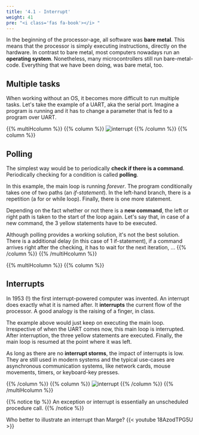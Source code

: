 ```yaml
---
title: '4.1 - Interrupt'
weight: 41
pre: "<i class='fas fa-book'></i> "
---
```



In the beginning of the processor-age, all software was **bare metal**. This means that the processor is simply executing instructions, directly on the hardware. In contrast to bare metal, most computers nowadays run an **operating system**. Nonetheless, many microcontrollers still run bare-metal-code. Everything that we have been doing, was bare metal, too.


## Multiple tasks

When working without an OS, it becomes more difficult to run multiple tasks. Let's take the example of a UART, aka the serial port. Imagine a program is running and it has to change a parameter that is fed to a program over UART.

{{% multiHcolumn %}}
{{% column %}}
![interrupt](/img/40/flow.png)
{{% /column %}}
{{% column %}}
## Polling

The simplest way would be to periodically **check if there is a command**. Periodically checking for a condition is called **polling**.

In this example, the main loop is running *forever*. The program conditionally takes one of two paths (an *if-statement*). In the left-hand branch, there is a repetition (a for or while loop). Finally, there is one more statement. 

Depending on the fact whether or not there is a **new command**, the left or right path is taken to the start of the loop again. Let's say that, in case of a new command, the 3 yellow statements have to be executed.

Although polling provides a working solution, it's not the best solution. There is a additional delay (in this case of 1 if-statement), if a command arrives right after the checking, it has to wait for the next iteration, ...
{{% /column %}}
{{% /multiHcolumn %}}

{{% multiHcolumn %}}
{{% column %}}
## Interrupts

In 1953 (!) the first interrupt-powered computer was invented. An interrupt does exactly what it is named after. It **interrupts** the current flow of the processor. A good analogy is the raising of a finger, in class.

The example above would just keep on executing the main loop. Irrespective of when the UART comes now, this main loop is interrupted. After interruption, the three yellow statements are executed. Finally, the main loop is resumed at the point where it was left.

As long as there are no **interrupt storms**, the impact of interrupts is low. They are still used in modern systems and the typical use-cases are asynchronous communication systems, like network cards, mouse movements, timers, or keyboard-key presses.

{{% /column %}}
{{% column %}}
![interrupt](/img/40/interrupt.png)
{{% /column %}}
{{% /multiHcolumn %}}


<!-- Different types for notices are: info (yellow), tip (green), warning (red), note (blue)-->
{{% notice tip %}}
An exception or interrupt is essentially an unscheduled procedure call.
{{% /notice %}}

Who better to illustrate an interrupt than Marge?
{{< youtube 18AzodTPG5U >}}
